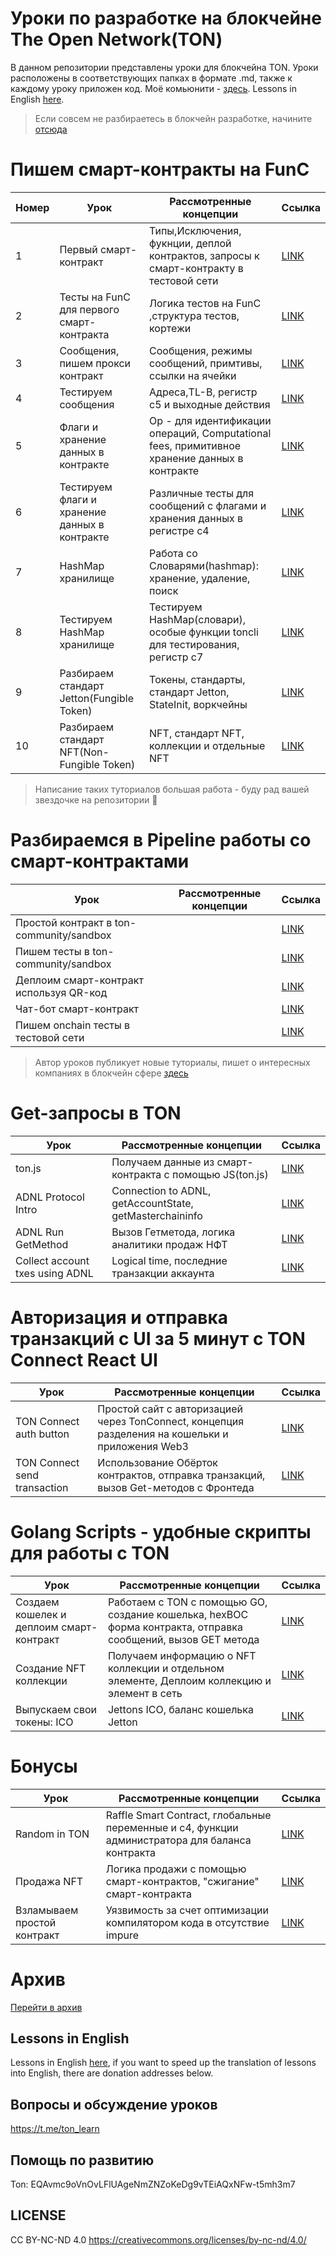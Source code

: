 # Уроки по разработке на блокчейне The Open Network(TON)

В данном репозитории представлены уроки для блокчейна TON. Уроки расположены в соответствующих папках в формате .md, также к каждому уроку приложен код. Моё комьюнити - [здесь](https://t.me/ton_learn). Lessons in English [here](https://github.com/romanovichim/TonFunClessons_Eng).

> Если совсем не разбираетесь в блокчейн разработке, начините [отсюда](./intro/intro.md) 

# Пишем смарт-контракты на FunC
| Номер  | Урок | Рассмотренные концепции  | Ссылка | 
| ------------- | ------------- | ------------- | ------------- | 
| 1  | Первый смарт-контракт | Типы,Исключения, фукнции, деплой контрактов, запросы к смарт-контракту в тестовой сети  | [LINK](./lessons/smartcontract/1lesson/firstlesson.md)  | 
| 2 | Тесты на FunC для первого смарт-контракта  | Логика тестов на FunC ,cтруктура тестов, кортежи   |  [LINK](./lessons/smartcontract/2lesson/secondlesson.md) | 
| 3 | Сообщения, пишем прокси контракт | Сообщения, режимы сообщений, примтивы, ссылки на ячейки  |  [LINK](./lessons/smartcontract/3lesson/thirdlesson.md) | 
| 4 | Тестируем сообщения |  Адреса,TL-B, регистр с5 и выходные действия | [LINK](./lessons/smartcontract/4lesson/forthlesson.md)  | 
| 5 | Флаги и хранение данных в контракте | Op - для идентификации  операций, Computational fees, примитивное хранение данных в контракте   | [LINK](./lessons/smartcontract/5lesson/fifthlesson.md)  |  
| 6 | Тестируем флаги и хранение данных в контракте | Различные тесты для сообщений с флагами и хранения данных в регистре с4  | [LINK](./lessons/smartcontract/6lesson/sixthlesson.md)  | 
| 7 | HashMap хранилище  | Работа со Словарями(hashmap): хранение, удаление, поиск  | [LINK](./lessons/smartcontract/7lesson/seventhlesson.md) | 
| 8 | Тестируем HashMap хранилище  | Тестируем HashMap(словари), особые функции toncli для тестирования, регистр с7  | [LINK](./lessons/smartcontract/8lesson/eighthlesson.md)  | 
| 9 | Разбираем стандарт Jetton(Fungible Token)  | Токены, стандарты, стандарт Jetton, StateInit, воркчейны  | [LINK](./lessons/smartcontract/9lesson/ninthlesson.md)  | 
| 10 | Разбираем стандарт NFT(Non-Fungible Token)  | NFT, стандарт NFT, коллекции и отдельные NFT  | [LINK](./lessons/smartcontract/10lesson/tenthlesson.md)  | 

> Написание таких туториалов большая работа - буду рад вашей звездочке на репозитории 🌟 

# Разбираемся в Pipeline работы со смарт-контрактами

| Урок | Рассмотренные концепции  | Ссылка | 
| ------------- | ------------- | ------------- | 
| Простой контракт в ton-community/sandbox |  | [LINK]()  | 
| Пишем тесты в ton-community/sandbox |   |  [LINK]() | 
| Деплоим смарт-контракт используя QR-код |   |  [LINK]() | 
| Чат-бот смарт-контракт |   | [LINK]()  | 
| Пишем onchain тесты в тестовой сети |   | [LINK]()  |  

> Автор уроков публикует новые туториалы, пишет о интересных компаниях в блокчейн сфере [здесь](https://t.me/ton_learn) 

# Get-запросы в TON

| Урок | Рассмотренные концепции  | Ссылка | 
| ------------- | ------------- | ------------- | 
| ton.js | Получаем данные из смарт-контракта с помощью JS(ton.js)  | [LINK](./lessons/requests/20lesson/tonjs.md) | 
| ADNL Protocol Intro | Connection to ADNL, getAccountState, getMasterchaininfo  | [LINK](./lessons/requests/ADNL/adnlintro.md) | 
| ADNL Run GetMethod | Вызов Гетметода, логика аналитики продаж НФТ  | [LINK](./lessons/requests/ADNL/adnlgetsale.md) | 
| Collect account txes using ADNL | Logical time, последние транзакции аккаунта  | [LINK](./lessons/requests/ADNL/adnltxes.md) | 

# Авторизация и отправка транзакций с UI за 5 минут c TON Connect React UI

| Урок | Рассмотренные концепции  | Ссылка | 
| ------------- | ------------- | ------------- | 
| TON Connect auth button| Простой сайт с авторизацией через TonConnect, концепция разделения на кошельки и приложения Web3  | [LINK](./lessons/tonconnect/button.md) | 
| TON Connect send transaction | Использование Обёрток контрактов, отправка транзакций, вызов Get-методов c Фронтеда  | [LINK](./lessons/tonconnect/sendtx.md) | 

# Golang Scripts - удобные скрипты для работы с TON

| Урок | Рассмотренные концепции  | Ссылка | 
| ------------- | ------------- | ------------- | 
| Создаем кошелек и деплоим смарт-контракт | Работаем с TON с помощью GO, создание кошелька, hexBOC форма контракта, отправка сообщений, вызов GET метода | [LINK](./lessons/golang/14lesson/wallet.md) | 
| Создание NFT коллекции | Получаем информацию о NFT коллекции и отдельном элементе, Деплоим коллекцию и элемент в сеть | [LINK](./lessons/golang/15lesson/NFTCollectionDeploy.md) |
| Выпускаем свои токены: ICO | Jettons ICO, баланс кошелька Jetton  | [LINK](./lessons/golang/16lesson/ICO.md)
# Бонусы

| Урок | Рассмотренные концепции  | Ссылка | 
| ------------- | ------------- | ------------- | 
| Random in TON| Raffle Smart Contract, глобальные переменные и c4, функции администратора для баланса контракта   | [LINK](./lessons/bonus/random/random.md) | 
| Продажа NFT | Логика продажи с помощью смарт-контрактов, "сжигание" смарт-контракта | [LINK](./lessons/bonus/17lesson/nftsale.md) |
| Взламываем простой контракт | Уязвимость за счет оптимизации компилятором кода в отсутствие impure  | [LINK](./lessons/bonus/18lesson/hack.md) | 

# Архив

[Перейти в архив](./arhive)

## Lessons in English

Lessons in English [here](https://github.com/romanovichim/TonFunClessons_Eng), if you want to speed up the translation of lessons into English, there are donation addresses below.

## Вопросы и обсуждение уроков

https://t.me/ton_learn

## Помощь по развитию

Ton:  EQAvmc9oVnOvLFlUAgeNmZNZoKeDg9vTEiAQxNFw-t5mh3m7
 
## LICENSE

CC BY-NC-ND 4.0 https://creativecommons.org/licenses/by-nc-nd/4.0/
